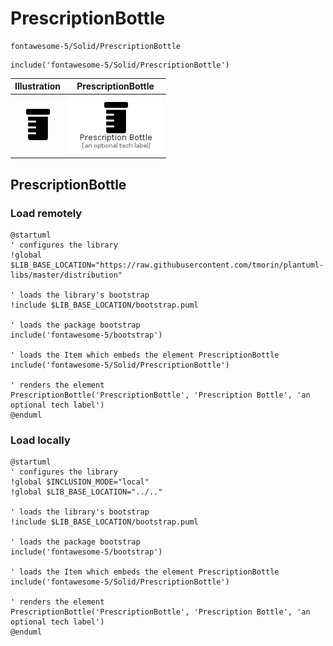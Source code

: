 # PrescriptionBottle


```text
fontawesome-5/Solid/PrescriptionBottle
```

```text
include('fontawesome-5/Solid/PrescriptionBottle')
```



| Illustration | PrescriptionBottle |
| :---: | :---: |
| ![illustration for Illustration](../../fontawesome-5/Solid/PrescriptionBottle.png) | ![illustration for PrescriptionBottle](../../fontawesome-5/Solid/PrescriptionBottle.Local.png) |




## PrescriptionBottle

### Load remotely
```plantuml
@startuml
' configures the library
!global $LIB_BASE_LOCATION="https://raw.githubusercontent.com/tmorin/plantuml-libs/master/distribution"

' loads the library's bootstrap
!include $LIB_BASE_LOCATION/bootstrap.puml

' loads the package bootstrap
include('fontawesome-5/bootstrap')

' loads the Item which embeds the element PrescriptionBottle
include('fontawesome-5/Solid/PrescriptionBottle')

' renders the element
PrescriptionBottle('PrescriptionBottle', 'Prescription Bottle', 'an optional tech label')
@enduml
```

### Load locally
```plantuml
@startuml
' configures the library
!global $INCLUSION_MODE="local"
!global $LIB_BASE_LOCATION="../.."

' loads the library's bootstrap
!include $LIB_BASE_LOCATION/bootstrap.puml

' loads the package bootstrap
include('fontawesome-5/bootstrap')

' loads the Item which embeds the element PrescriptionBottle
include('fontawesome-5/Solid/PrescriptionBottle')

' renders the element
PrescriptionBottle('PrescriptionBottle', 'Prescription Bottle', 'an optional tech label')
@enduml
```

